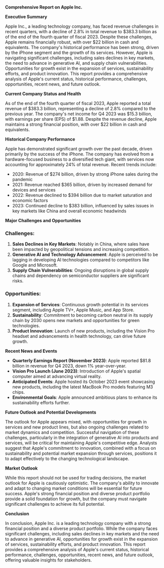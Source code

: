 **Comprehensive Report on Apple Inc.**

**Executive Summary**

Apple Inc., a leading technology company, has faced revenue challenges in recent quarters, with a decline of 2.8% in total revenue to $383.3 billion as of the end of the fourth quarter of fiscal 2023. Despite these challenges, Apple remains financially robust, with over $22 billion in cash and equivalents. The company's historical performance has been strong, driven by the iPhone segment and the growth of its services. However, Apple is navigating significant challenges, including sales declines in key markets, the need to advance in generative AI, and supply chain vulnerabilities. Opportunities for growth exist in the expansion of services, sustainability efforts, and product innovation. This report provides a comprehensive analysis of Apple's current status, historical performance, challenges, opportunities, recent news, and future outlook.

**Current Company Status and Health**

As of the end of the fourth quarter of fiscal 2023, Apple reported a total revenue of $383.3 billion, representing a decline of 2.8% compared to the previous year. The company's net income for Q4 2023 was $15.3 billion, with earnings per share (EPS) of $1.88. Despite the revenue decline, Apple maintains a strong financial position, with over $22 billion in cash and equivalents.

**Historical Company Performance**

Apple has demonstrated significant growth over the past decade, driven primarily by the success of the iPhone. The company has evolved from a hardware-focused business to a diversified tech giant, with services now accounting for approximately 24% of total revenue. Recent trends include:

* 2020: Revenue of $274 billion, driven by strong iPhone sales during the pandemic
* 2021: Revenue reached $365 billion, driven by increased demand for devices and services
* 2022: Revenue declined to $394 billion due to market saturation and economic factors
* 2023: Continued decline to $383 billion, influenced by sales issues in key markets like China and overall economic headwinds

**Major Challenges and Opportunities**

### Challenges:

1. **Sales Declines in Key Markets**: Notably in China, where sales have been impacted by geopolitical tensions and increasing competition.
2. **Generative AI and Technology Advancement**: Apple is perceived to be lagging in developing AI technologies compared to competitors like Google and Microsoft.
3. **Supply Chain Vulnerabilities**: Ongoing disruptions in global supply chains and dependency on semiconductor suppliers are significant risks.

### Opportunities:

1. **Expansion of Services**: Continuous growth potential in its services segment, including Apple TV+, Apple Music, and App Store.
2. **Sustainability**: Commitment to becoming carbon neutral in its supply chain by 2030 opens new markets and opportunities for green technologies.
3. **Product Innovation**: Launch of new products, including the Vision Pro headset and advancements in health technology, can drive future growth.

**Recent News and Events**

* **Quarterly Earnings Report (November 2023)**: Apple reported $81.8 billion in revenue for Q4 2023, down 1% year-over-year.
* **Vision Pro Launch (June 2023)**: Introduction of Apple's spatial computer aimed at advancing virtual reality.
* **Anticipated Events**: Apple hosted its October 2023 event showcasing new products, including the latest MacBook Pro models featuring M3 chips.
* **Environmental Goals**: Apple announced ambitious plans to enhance its sustainability efforts further.

**Future Outlook and Potential Developments**

The outlook for Apple appears mixed, with opportunities for growth in services and new product lines, but also ongoing challenges related to market dynamics and competition. Successful navigation of these challenges, particularly in the integration of generative AI into products and services, will be critical for maintaining Apple's competitive edge. Analysts suggest that Apple's commitment to innovation, combined with a focus on sustainability and potential market expansion through services, positions it to adapt effectively to the changing technological landscape.

**Market Outlook**

While this report should not be used for trading decisions, the market outlook for Apple is cautiously optimistic. The company's ability to innovate and adapt to changing market conditions will be essential for future success. Apple's strong financial position and diverse product portfolio provide a solid foundation for growth, but the company must navigate significant challenges to achieve its full potential.

**Conclusion**

In conclusion, Apple Inc. is a leading technology company with a strong financial position and a diverse product portfolio. While the company faces significant challenges, including sales declines in key markets and the need to advance in generative AI, opportunities for growth exist in the expansion of services, sustainability efforts, and product innovation. This report provides a comprehensive analysis of Apple's current status, historical performance, challenges, opportunities, recent news, and future outlook, offering valuable insights for stakeholders.